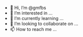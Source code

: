 - 👋 Hi, I’m @gmfbs
- 👀 I’m interested in ...
- 🌱 I’m currently learning ...
- 💞️ I’m looking to collaborate on ...
- 📫 How to reach me ...

<!---
gmfbs/gmfbs is a ✨ special ✨ repository because its `README.md` (this file) appears on your GitHub profile.
You can click the Preview link to take a look at your changes.
--->
